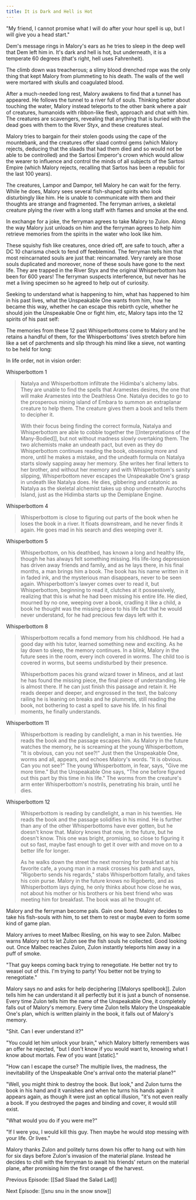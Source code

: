 ```yaml
---
title: It is Dark and Hell is Hot
---
```


"My friend, I cannot promise what I will do after your hour spell is up, but I will give you a head start."

Dem's message rings in Malory's ears as he tries to sleep in the deep well that Dem left him in. It's dark and hell is hot, but underneath, it is a temperate 60 degrees (that's right, hell uses Fahrenheit).

The climb down was treacherous; a slimy blood drenched rope was the only thing that kept Malory from plummeting to his death. The walls of the well were mortared with skulls and coagulated blood. 

After a much-needed long rest, Malory awakens to find that a tunnel has appeared. He follows the tunnel to a river full of souls. Thinking better about touching the water, Malory instead teleports to the other bank where a pair of creatures, humanoids with ribbon-like flesh, approach and chat with him. The creatures are scavengers, revealing that anything that is buried with the dead goes with them to the River Styx, and these creatures steal.

Malory tries to bargain for their stolen goods using the cape of the mountebank, and the creatures offer slaad control gems (which Malory rejects, deducing that the slaads that had them died and so would not be able to be controlled) and the Sartosi Emperor's crown which would allow the wearer to influence and control the minds of all subjects of the Sartosi Empire (which Malory rejects, recalling that Sartos has been a republic for the last 100 years).

The creatures, Lampor and Dampor, tell Malory he can wait for the ferry. While he does, Malory sees several fish-shaped spirits who look disturbingly like him. He is unable to communicate with them and their thoughts are strange and fragmented. The ferryman arrives, a skeletal creature plying the river with a long staff with flames and smoke at the end. 

In exchange for a joke, the ferryman agrees to take Malory to Zulon. Along the way Malory just unloads on him and the ferryman agrees to help him retrieve memories from the spirits in the water who look like him. 

These squishy fish like creatures, once dried off, are safe to touch, after a DC 10 charisma check to fend off feeblemind. The ferryman tells him that most reincarnated souls are just that: reincarnated. Very rarely are those souls duplicated and moreover, none of these souls have gone to the next life. They are trapped in the River Styx and the original Whisperbottom has been for 600 years! The ferryman suspects interference, but never has he met a living specimen so he agreed to help out of curiosity.

Seeking to understand what is happening to him, what has happened to him in his past lives, what the Unspeakable One wants from him, how he became this way, whether he can escape this rebirth cycle, whether he should join the Unspeakable One or fight him, etc, Malory taps into the 12 spirits of his past self: 

The memories from these 12 past Whisperbottoms come to Malory and he retains a handful of them, for the Whisperbottoms' lives stretch before him like a set of  parchments and slip through his mind like a sieve, not wanting to be held for long: 

In life order, not in vision order: 

Whisperbottom 1

> Natalya and Whisperbottom infiltrate the Hidimba's alchemy labs. They are unable to find the spells that Aramestes  desires, the one that will make Aramestes into the Deathless One. Natalya decides to go to the prosperous mining island of Embara to summon an extraplanar creature to help them. The creature gives them a book and tells them to decipher it. 
> 
> With their focus being finding the correct formula, Natalya and Whisperbottom are able to cobble together the [[Interpretations of the Many-Bodied]], but not without madness  slowly overtaking them. The two alchemists make an undeath pact, but even as they do Whisperbottom continues reading the book, obsessing more and more, until he makes a mistake, and the undeath formula on Natalya starts slowly sapping away her memory. She writes her final letters to her brother, and without her memory and with Whisperbottom's sanity slipping, Whisperbottom never escapes the Unspeakable One's grasp in undeath like Natalya does. He dies, gibbering and catatonic as Natalya as the skeletal alchemist takes up shop underneath Aurochs Island, just as the Hidimba starts up the Demiplane Engine. 

Whisperbottom 4

> Whisperbottom is close to figuring out parts of the book when he loses the book in a river. It floats downstream, and he never finds it again. He goes mad in his search and dies weeping over it.

Whisperbottom 5

> Whisperbottom, on his deathbed, has known a long and healthy life, though he has always felt something missing. His life-long depression has driven away friends and family, and as he lays there, in his final months, a man brings him a book. The book has his name written in it in faded ink, and the mysterious man disappears, never to be seen again. Whisperbottom's lawyer comes over to read it, but Whisperbottom, beginning to read it, clutches at it possessively, realizing that this is what he had been missing his entire life. He died, mourned by no one, weeping over a book, cradling it like a child, a book he thought was the missing piece to his life but that he would never understand, for he had precious few days left with it. 

Whisperbottom 8

> Whisperbottom recalls a fond memory from his childhood. He had a good day with his tutor, learned something new and exciting. As he lay down to sleep, the memory continues. In a blink, Malory in the future sees in the room, every inch covered in worms. The child too is covered in worms, but seems undisturbed by their presence. 
> 
> Whisperbottom paces his grand wizard tower in Mineos, and at last he has found the missing piece, the final piece of understanding. He is almost there. If he can just finish this passage and retain it. He reads deeper and deeper, and engrossed in the text, the balcony railing he is leaning on breaks and he plummets, still reading the book, not bothering to cast a spell to save his life. In his final moments, he finally understands.

Whisperbottom 11

> Whisperbottom is reading by candlelight, a man in his twenties. He reads the book and the passage escapes him. As Malory in the future watches the memory, he is screaming at the young Whisperbottom, "It is obvious, can you not see?!" Just then the Unspeakable One, worms and all, appears, and echoes Malory's words. "It is obvious. Can you not see?" The young Whisperbottom, in fear, says, "Give me more time." But the Unspeakable One says, "The one before figured out this part by this time in his life." The worms from the creature's arm enter Whisperbottom's nostrils, penetrating his brain, until he dies. 

Whisperbottom 12

> Whisperbottom is reading by candlelight, a man in his twenties. He reads the book and the passage solidifies in his mind. He is further than any of the other Whisperbottoms have ever gotten, but he doesn't know that. Malory knows that now, in the future, but he doesn't know. This one was bright, promising, so close to figuring it out so fast, maybe fast enough to get it over with and move on to a better life for longer. 
> 
> As he walks down the street the next morning for breakfast at his favorite cafe, a young man in a mask crosses his path and says, "Rigoberto sends his regards," stabs Whisperbottom fatally, and takes his coin purse. Malory in the future knows no Rigoberto, and as Whisperbottom lays dying, he only thinks about how close he was, not about his mother or his brothers or his best friend who was meeting him for breakfast. The book was all he thought of. 

Malory and the ferryman become pals. Gain one bond. Malory decides to take his fish-souls with him, to set them to rest or maybe even to form some kind of game plan. 

Malory arrives to meet Malbec Riesling, on his way to see Zulon. Malbec warns  Malory not to let Zulon see the fish souls he collected. Good looking out. Once Malbec reaches Zulon, Zulon instantly teleports him away in a puff of smoke. 

"That guy keeps coming back trying to renegotiate. He better not try to weasel out of this. I'm trying to party! You better not be trying to renegotiate."

Malory says no and asks for help deciphering [[Malorys spellbook]]. Zulon tells him he can understand it all perfectly but it is just a bunch of nonsense. Every time Zulon tells him the name of the Unspeakable One, it completely falls out of Malory's memory. Every time Zulon tells Malory the Unspeakable One's plan, which is written plainly in the book, it falls out of Malory's memory. 

"Shit. Can I ever understand it?"

"You could let him unlock your brain," which Malory bitterly remembers was an offer he rejected, "but I don't know if you would want to, knowing what I know about mortals. Few of you want \[static\]."

"How can I escape the curse? The multiple lives, the madness, the inevitability of the Unspeakable One's arrival onto the material plane?"

"Well, you might think to destroy the book. But look," and Zulon turns the book in his hand and it vanishes  and when he turns his hands again it appears again, as though it were just an optical illusion, "it's not even really a book. If you destroyed the pages and binding and cover, it would still exist.

"What would you do if you were me?"

"If I were you, I would kill this guy. Then maybe he would stop messing with your life. Or lives."

Malory thanks Zulon and politely turns down his offer to hang out with him for six days before Zulon's invasion of the material plane. Instead he decides to chill with the ferryman to await his friends' return on the material plane, after promising him the first orange of the harvest. 

Previous Episode: [[Sad Slaad the Salad Lad]]

Next Episode: [[snu snu in the snow snow]]